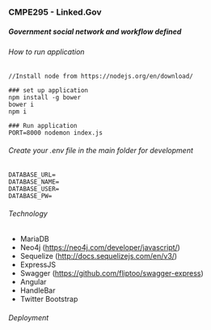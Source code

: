 ### CMPE295 - Linked.Gov

##### Government social network and workflow defined

###### How to run application

```
//Install node from https://nodejs.org/en/download/

### set up application
npm install -g bower
bower i
npm i

### Run application
PORT=8000 nodemon index.js

```


###### Create your .env file in the main folder for development

```
DATABASE_URL=
DATABASE_NAME=
DATABASE_USER=
DATABASE_PW=
```

###### Technology

* MariaDB
* Neo4j (https://neo4j.com/developer/javascript/)
* Sequelize (http://docs.sequelizejs.com/en/v3/)
* ExpressJS
* Swagger (https://github.com/fliptoo/swagger-express)
* Angular
* HandleBar
* Twitter Bootstrap


###### Deployment

